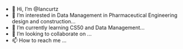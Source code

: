 - 👋 Hi, I’m @Iancurtz
- 👀 I’m interested in Data Management in Pharmaceutical Engineering design and construction...
- 🌱 I’m currently learning CS50 and Data Management...
- 💞️ I’m looking to collaborate on ...
- 📫 How to reach me ...

<!---
Iancurtz/Iancurtz is a ✨ special ✨ repository because its `README.md` (this file) appears on your GitHub profile.
You can click the Preview link to take a look at your changes.
--->
